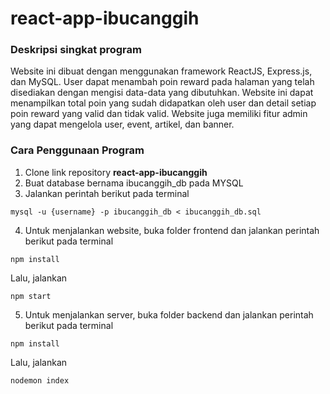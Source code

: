 # react-app-ibucanggih

### Deskripsi singkat program

Website ini dibuat dengan menggunakan framework ReactJS, Express.js, dan MySQL. User dapat menambah poin reward pada halaman yang telah disediakan dengan mengisi data-data yang dibutuhkan. Website ini dapat menampilkan total poin yang sudah didapatkan oleh user dan detail setiap poin reward yang valid dan tidak valid. Website juga memiliki fitur admin yang dapat mengelola user, event, artikel, dan banner.

### Cara Penggunaan Program

1. Clone link repository <strong>react-app-ibucanggih</strong>
2. Buat database bernama ibucanggih_db pada MYSQL
3. Jalankan perintah berikut pada terminal
```
mysql -u {username} -p ibucanggih_db < ibucanggih_db.sql
```
4. Untuk menjalankan website, buka folder frontend dan jalankan perintah berikut pada terminal
```
npm install
```
Lalu, jalankan
```
npm start
```
5. Untuk menjalankan server, buka folder backend dan jalankan perintah berikut pada terminal
```
npm install
```
Lalu, jalankan
```
nodemon index
```
